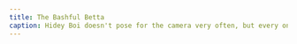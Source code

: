 ```yaml
---
title: The Bashful Betta
caption: Hidey Boi doesn't pose for the camera very often, but every once in a while he will show off.
---
```

